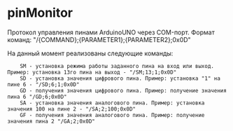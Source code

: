 # pinMonitor
 

Протокол управления пинами ArduinoUNO через COM-порт. Формат команд:
	"/{COMMAND};{PARAMETER1};{PARAMETER2};0x0D"

На данный момент реализованы следующие команды:

        SM - установка режима работы заданного пина на вход или выход. Пример: установка 13го пина на выход - "/SM;13;1;0x0D"
        SD - установка значения цифрового пина. Пример: установка "1" на пине 6 - "/SD;6;1;0x0D"
        GD - получения значения цифрового пина. Пример: получение значения пина 6 "/GD;6;0x0D"
        SА - установка значения аналогового пина. Пример: установка значения 100 на пине 2 - "/SА;2;100;0x0D"
        GF - получения значения аналогового пина. Пример: получение значения пина 2 "/GA;2;0x0D"
